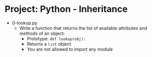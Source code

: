 # Project: Python - Inheritance

* 0-lookup.py
  - Write a function that returns the list of available attributes and methods of an object:
    - Prototype: `def lookup(obj):`
    - Returns a `list` object
    - You are not allowed to import any module
